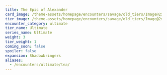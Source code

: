 ```yaml
---
title: The Epic of Alexander
card_image: /theme-assets/homepage/encounters/savage/old_tiers/Image@2x.png
tier_image: /theme-assets/homepage/encounters/savage/old_tiers/Image@2x.png
encounter_category: ultimate
tier_name: Ultimate
series_name: Ultimate
weight: 3
tier_weight: 1
coming_soon: false
spoiler: false
expansion: Shadowbringers
aliases:
  - /encounters/ultimate/tea/
---
```


